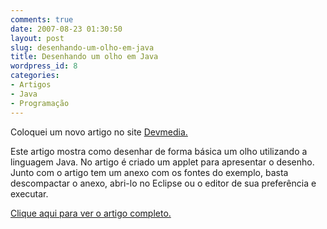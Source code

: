 ```yaml
---
comments: true
date: 2007-08-23 01:30:50
layout: post
slug: desenhando-um-olho-em-java
title: Desenhando um olho em Java
wordpress_id: 8
categories:
- Artigos
- Java
- Programação
---
```


Coloquei um novo artigo no site [Devmedia.](http://www.devmedia.com.br/)

Este artigo mostra como desenhar de forma básica um olho utilizando a linguagem Java. No artigo é criado um applet para apresentar o desenho. Junto com o artigo tem um anexo com os fontes do exemplo, basta descompactar o anexo, abri-lo no Eclipse ou o editor de sua preferência e executar.

[Clique aqui para ver o artigo completo.](http://www.devmedia.com.br/articles/viewcomp.asp?comp=6402)